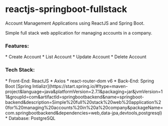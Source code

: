 # reactjs-springboot-fullstack
Account Management Applications using ReactJS and Spring Boot.

<p>Simple full stack web application for managing accounts in a company.</p>

<h3>Features:</h3>
* Create Account
* List Account
* Update Account
* Delete Account

<h3>Tech Stack:</h3>
* Front-End: ReactJS
  * Axios
  * react-router-dom v6
* Back-End: Spring Boot [Spring Intializr](https://start.spring.io/#!type=maven-project&language=java&platformVersion=2.7.1&packaging=jar&jvmVersion=11&groupId=com&artifactId=springbootbackend&name=springboot-backend&description=Simple%20full%20stack%20web%20application%20for%20managing%20accounts%20in%20a%20company&packageName=com.springbootbackend&dependencies=web,data-jpa,devtools,postgresql)
* Database: PostgreSQL